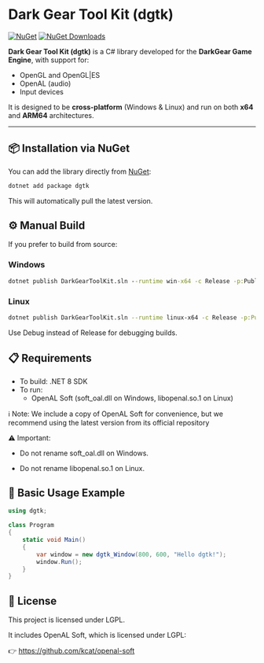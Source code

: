 # Dark Gear Tool Kit (dgtk)

[![NuGet](https://img.shields.io/nuget/v/dgtk.svg)](https://www.nuget.org/packages/dgtk/)
[![NuGet Downloads](https://img.shields.io/nuget/dt/dgtk.svg)](https://www.nuget.org/packages/dgtk/)

**Dark Gear Tool Kit (dgtk)** is a C# library developed for the **DarkGear Game Engine**, with support for:

- OpenGL and OpenGL|ES  
- OpenAL (audio)  
- Input devices  

It is designed to be **cross-platform** (Windows & Linux) and run on both **x64** and **ARM64** architectures.

---

## 📦 Installation via NuGet

You can add the library directly from [NuGet](https://www.nuget.org/packages/dgtk/):

```bash
dotnet add package dgtk
```

This will automatically pull the latest version.

## ⚙️ Manual Build

If you prefer to build from source:


### Windows
```cmd
dotnet publish DarkGearToolKit.sln --runtime win-x64 -c Release -p:PublishTrimmed=true --self-contained true
```

### Linux
```bash
dotnet publish DarkGearToolKit.sln --runtime linux-x64 -c Release -p:PublishTrimmed=true --self-contained true
```

Use Debug instead of Release for debugging builds.

## 📋 Requirements

- To build: .NET 8 SDK
- To run:
  - OpenAL Soft (soft_oal.dll on Windows, libopenal.so.1 on Linux)

ℹ️ Note: We include a copy of OpenAL Soft for convenience, but we recommend using the latest version from its official repository

⚠️ Important:

- Do not rename soft_oal.dll on Windows.

- Do not rename libopenal.so.1 on Linux.

## 🚀 Basic Usage Example
```csharp
using dgtk;

class Program
{
    static void Main()
    {
        var window = new dgtk_Window(800, 600, "Hello dgtk!");
        window.Run();
    }
}
```

## 📄 License

This project is licensed under LGPL.

It includes OpenAL Soft, which is licensed under LGPL:

👉 https://github.com/kcat/openal-soft